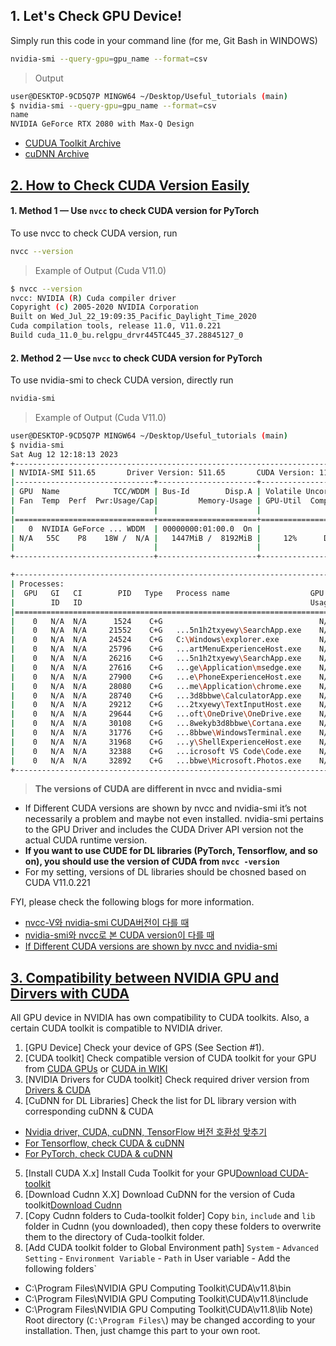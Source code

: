 ## 1. Let's Check GPU Device!
Simply run this code in your command line (for me, Git Bash in WINDOWS)
```bash
nvidia-smi --query-gpu=gpu_name --format=csv
```
> Output
```bash
user@DESKTOP-9CD5Q7P MINGW64 ~/Desktop/Useful_tutorials (main)
$ nvidia-smi --query-gpu=gpu_name --format=csv
name
NVIDIA GeForce RTX 2080 with Max-Q Design
```

- [CUDUA Toolkit Archive](https://developer.nvidia.com/cuda-toolkit-archive)
- [cuDNN Archive](https://developer.nvidia.com/rdp/cudnn-archive)


## **[2. How to Check CUDA Version Easily](https://varhowto.com/check-pytorch-cuda-version/)**

#### **1. Method 1 — Use `nvcc` to check CUDA version for PyTorch**
To use nvcc to check CUDA version, run
```bash
nvcc --version
```
> Example of Output (Cuda V11.0)
```bash
$ nvcc --version
nvcc: NVIDIA (R) Cuda compiler driver
Copyright (c) 2005-2020 NVIDIA Corporation
Built on Wed_Jul_22_19:09:35_Pacific_Daylight_Time_2020
Cuda compilation tools, release 11.0, V11.0.221
Build cuda_11.0_bu.relgpu_drvr445TC445_37.28845127_0
```

#### **2. Method 2 — Use `nvcc` to check CUDA version for PyTorch**
To use nvidia-smi to check CUDA version, directly run
```bash
nvidia-smi
```
> Example of Output (Cuda V11.0)
```bash
user@DESKTOP-9CD5Q7P MINGW64 ~/Desktop/Useful_tutorials (main)
$ nvidia-smi
Sat Aug 12 12:18:13 2023
+-----------------------------------------------------------------------------+
| NVIDIA-SMI 511.65       Driver Version: 511.65       CUDA Version: 11.6     |
|-------------------------------+----------------------+----------------------+
| GPU  Name            TCC/WDDM | Bus-Id        Disp.A | Volatile Uncorr. ECC |
| Fan  Temp  Perf  Pwr:Usage/Cap|         Memory-Usage | GPU-Util  Compute M. |
|                               |                      |               MIG M. |
|===============================+======================+======================|
|   0  NVIDIA GeForce ... WDDM  | 00000000:01:00.0  On |                  N/A |
| N/A   55C    P8    18W /  N/A |   1447MiB /  8192MiB |     12%      Default |
|                               |                      |                  N/A |
+-------------------------------+----------------------+----------------------+

+-----------------------------------------------------------------------------+
| Processes:                                                                  |
|  GPU   GI   CI        PID   Type   Process name                  GPU Memory |
|        ID   ID                                                   Usage      |
|=============================================================================|
|    0   N/A  N/A      1524    C+G                                   N/A      |
|    0   N/A  N/A     21552    C+G   ...5n1h2txyewy\SearchApp.exe    N/A      |
|    0   N/A  N/A     24524    C+G   C:\Windows\explorer.exe         N/A      |
|    0   N/A  N/A     25796    C+G   ...artMenuExperienceHost.exe    N/A      |
|    0   N/A  N/A     26216    C+G   ...5n1h2txyewy\SearchApp.exe    N/A      |
|    0   N/A  N/A     27616    C+G   ...ge\Application\msedge.exe    N/A      |
|    0   N/A  N/A     27900    C+G   ...e\PhoneExperienceHost.exe    N/A      |
|    0   N/A  N/A     28080    C+G   ...me\Application\chrome.exe    N/A      |
|    0   N/A  N/A     28740    C+G   ...3d8bbwe\CalculatorApp.exe    N/A      |
|    0   N/A  N/A     29212    C+G   ...2txyewy\TextInputHost.exe    N/A      |
|    0   N/A  N/A     29644    C+G   ...oft\OneDrive\OneDrive.exe    N/A      |
|    0   N/A  N/A     30108    C+G   ...8wekyb3d8bbwe\Cortana.exe    N/A      |
|    0   N/A  N/A     31776    C+G   ...8bbwe\WindowsTerminal.exe    N/A      |
|    0   N/A  N/A     31968    C+G   ...y\ShellExperienceHost.exe    N/A      |
|    0   N/A  N/A     32388    C+G   ...icrosoft VS Code\Code.exe    N/A      |
|    0   N/A  N/A     32892    C+G   ...bbwe\Microsoft.Photos.exe    N/A      |
+-----------------------------------------------------------------------------+
```

> **The versions of CUDA are different in nvcc and nvidia-smi**

- If Different CUDA versions are shown by nvcc and nvidia-smi it’s not necessarily a problem and maybe not even installed.
nvidia-smi pertains to the GPU Driver and includes the CUDA Driver API version not the actual CUDA runtime version.
- **If you want to use CUDE for DL libraries (PyTorch, Tensorflow, and so on), you should use the version of CUDA from `nvcc -version`**
- For my setting, versions of DL libraries should be chosned based on CUDA V11.0.221

FYI, please check the following blogs for more information.
- [nvcc-V와 nvidia-smi CUDA버전이 다를 때](https://kumoh-irl.tistory.com/91)
- [nvidia-smi와 nvcc로 본 CUDA version이 다를 때](https://bo-10000.tistory.com/73)
- [If Different CUDA versions are shown by nvcc and nvidia-smi ](https://medium.com/@brianhourigan/if-different-cuda-versions-are-shown-by-nvcc-and-nvidia-smi-its-necessarily-not-a-problem-and-311eda26856c)

## **[3. Compatibility between NVIDIA GPU and Dirvers with CUDA](https://kyumdoctor.tistory.com/68)**
All GPU device in NVIDIA has own compatibility to CUDA toolkits. Also, a certain CUDA toolkit is compatible to NVIDIA driver.

1. [GPU Device] Check your device of GPS (See Section #1).
2. [CUDA toolkit] Check compatible version of CUDA toolkit for your GPU from [CUDA GPUs](https://developer.nvidia.com/cuda-gpus) or [CUDA in WIKI](https://en.wikipedia.org/wiki/CUDA#GPUs_supported)
3. [NVIDIA Drivers for CUDA toolkit] Check required driver version from [Drivers & CUDA](https://docs.nvidia.com/cuda/cuda-toolkit-release-notes/index.html)
4. [CuDNN for DL Libraries] Check the list for DL library version with corresponding cuDNN & CUDA
- [Nvidia driver, CUDA, cuDNN, TensorFlow 버전 호환성 맞추기](https://robot9710.tistory.com/29)
- [For Tensorflow, check CUDA & cuDNN](https://www.tensorflow.org/install/source_windows#gpu)
- [For PyTorch, check CUDA & cuDNN](https://pytorch.org/get-started/previous-versions/)
5. [Install CUDA X.x] Install Cuda Toolkit for your GPU[Download CUDA-toolkit](https://developer.nvidia.com/cuda-toolkit-archive)
6. [Download Cudnn X.X] Download CuDNN for the version of Cuda toolkit[Download Cudnn](https://developer.nvidia.com/cuda-toolkit-archive)
7. [Copy Cudnn folders to Cuda-toolkit folder] Copy `bin`, `include` and `lib` folder in Cudnn (you downloaded), then copy these folders to overwrite them to the directory of Cuda-toolkit folder.
8. [Add CUDA toolkit folder to Global Environment path] `System` - `Advanced Setting` - `Environment Variable` - `Path` in User variable - Add the following folders`
- C:\Program Files\NVIDIA GPU Computing Toolkit\CUDA\v11.8\bin
- C:\Program Files\NVIDIA GPU Computing Toolkit\CUDA\v11.8\include
- C:\Program Files\NVIDIA GPU Computing Toolkit\CUDA\v11.8\lib
  Note) Root directory (`C:\Program Files\`) may be changed according to your installation. Then, just chamge this part to your own root.
  





